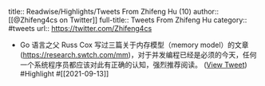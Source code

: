 title:: Readwise/Highlights/Tweets From Zhifeng Hu (10)
author:: [[@Zhifeng4cs on Twitter]]
full-title:: Tweets From Zhifeng Hu
category:: #tweets
url:: https://twitter.com/Zhifeng4cs

- Go 语言之父 Russ Cox 写过三篇关于内存模型（memory model）的文章 (https://research.swtch.com/mm)，对于并发编程已经是必须的今天，任何一个系统程序员都应该对此有正确的认知，强烈推荐阅读。 ([View Tweet](https://twitter.com/Zhifeng4cs/status/1436666533808271367)) #Highlight #[[2021-09-13]]